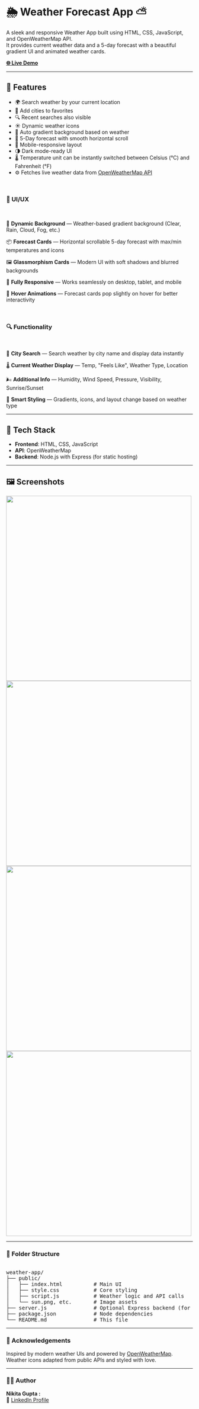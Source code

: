 # 🌦️ Weather Forecast App ⛅

A sleek and responsive Weather App built using HTML, CSS, JavaScript, and OpenWeatherMap API.  
It provides current weather data and a 5-day forecast with a beautiful gradient UI and animated weather cards.

[**🌐 Live Demo**]()

---

## 🚀 Features

- 🌍 Search weather by your current location
- 📍 Add cities to favorites
- 🔍 Recent searches also visible
- ☀️ Dynamic weather icons
- 🎨 Auto gradient background based on weather
- 📅 5-Day forecast with smooth horizontal scroll
- 📱 Mobile-responsive layout
- 🌗 Dark mode-ready UI
- 🌡️ Temperature unit can be instantly switched between Celsius (°C) and Fahrenheit (°F)
- ⚙️ Fetches live weather data from [OpenWeatherMap API](https://openweathermap.org/api)

<br>

### 🎨 UI/UX

<br>

🌅 **Dynamic Background** — Weather-based gradient background (Clear, Rain, Cloud, Fog, etc.)

📦 **Forecast Cards** — Horizontal scrollable 5-day forecast with max/min temperatures and icons

🖼️ **Glassmorphism Cards** — Modern UI with soft shadows and blurred backgrounds

📱 **Fully Responsive** — Works seamlessly on desktop, tablet, and mobile

🔁 **Hover Animations** — Forecast cards pop slightly on hover for better interactivity

<br>

### 🔍 Functionality

<br>

📍 **City Search** — Search weather by city name and display data instantly

🌡️ **Current Weather Display** — Temp, "Feels Like", Weather Type, Location

🌬️ **Additional Info** — Humidity, Wind Speed, Pressure, Visibility, Sunrise/Sunset

🧠 **Smart Styling** — Gradients, icons, and layout change based on weather type

---

## 🔧 Tech Stack

- **Frontend**: HTML, CSS, JavaScript
- **API**: OpenWeatherMap
- **Backend**: Node.js with Express (for static hosting)

---


## 🖼️ Screenshots

<p float="left">
  <img src="screenshots/main-ui.png" width="500"/>
  <img src="screenshots/forecast-scroll.png" width="500"/>
  <img src="screenshots/rainy-gradient.png" width="500"/>
  <img src="screenshots/city-search.png" width="500"/>
</p>

---


### 📁 Folder Structure 

<pre> 
weather-app/
├── public/
│   ├── index.html          # Main UI
│   ├── style.css           # Core styling
│   ├── script.js           # Weather logic and API calls
│   └── sun.png, etc.       # Image assets
├── server.js               # Optional Express backend (for local hosting)
├── package.json            # Node dependencies
└── README.md               # This file
</pre>

---

### 🙌 Acknowledgements
Inspired by modern weather UIs and powered by [OpenWeatherMap](https://openweathermap.org/).  
Weather icons adapted from public APIs and styled with love.

---

### 👩‍💻 Author
**Nikita Gupta :**  
📧 [LinkedIn Profile](https://www.linkedin.com/in/nikita-gupta-790a54284/)

